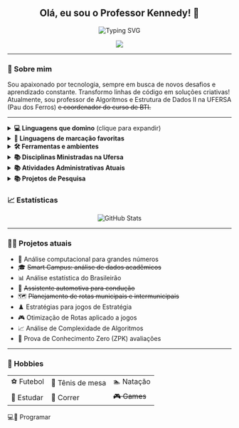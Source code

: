 <h2 align="center">Olá, eu sou o Professor Kennedy! 👋</h2>
<p align="center">
    <img src="https://readme-typing-svg.demolab.com?font=Fira+Code&pause=1000&color=003366&center=true&vCenter=true&width=435&lines=Seja+Bem+Vindo+%F0%9F%91%8B" alt="Typing SVG" />
</p>

<p align="center">
    <p align="center">
        <a href="mailto:kennedy.lopes@gmail.com">
            <img src="https://img.shields.io/badge/Gmail-D14836?style=for-the-badge&logo=gmail&logoColor=white" />
        </a>
    </p>

---

### 🚀 Sobre mim

Sou apaixonado por tecnologia, sempre em busca de novos desafios e aprendizado constante. Transformo linhas de código em soluções criativas!  
Atualmente, sou professor de Algoritmos e Estrutura de Dados II na UFERSA (Pau dos Ferros) ~~e coordenador do curso de BTI.~~

---

<details>
    <summary><strong>💻 Linguagens que domino</strong> (clique para expandir)</summary>
    <br>
    <p>
        <img src="https://img.shields.io/badge/c-%2300599C.svg?style=for-the-badge&logo=c&logoColor=white"/>
        <img src="https://img.shields.io/badge/c++-%2300599C.svg?style=for-the-badge&logo=c%2B%2B&logoColor=white"/>
        <img src="https://img.shields.io/badge/java-%23ED8B00.svg?style=for-the-badge&logo=openjdk&logoColor=white"/>
        <img src="https://img.shields.io/badge/python-3670A0?style=for-the-badge&logo=python&logoColor=ffdd54"/>
        <img src="https://img.shields.io/badge/javascript-%23323330.svg?style=for-the-badge&logo=javascript&logoColor=%23F7DF1E"/>
    </p>
</details>

<details>
    <summary><strong>📝 Linguagens de marcação favoritas</strong></summary>
    <br>
    <p>
        <img src="https://img.shields.io/badge/latex-%23008080.svg?style=for-the-badge&logo=latex&logoColor=white"/>
        <img src="https://img.shields.io/badge/markdown-%23000000.svg?style=for-the-badge&logo=markdown&logoColor=white"/>
        <img src="https://img.shields.io/badge/css3-%231572B6.svg?style=for-the-badge&logo=css3&logoColor=white"/>
        <img src="https://img.shields.io/badge/html5-%23E34F26.svg?style=for-the-badge&logo=html5&logoColor=white"/>
    </p>
</details>

<details>
    <summary><strong>🛠️ Ferramentas e ambientes</strong></summary>
    <br>
    <ul>
        <li>Terminal: <img src="https://img.shields.io/badge/Windows%20Terminal-%234D4D4D.svg?style=for-the-badge&logo=windows-terminal&logoColor=white"/> <img src="https://img.shields.io/badge/shell_script-%23121011.svg?style=for-the-badge&logo=gnu-bash&logoColor=white"/></li>
        <li>Editor principal: <img src="https://img.shields.io/badge/Visual%20Studio%20Code-0078d7.svg?style=for-the-badge&logo=visual-studio-code&logoColor=white"/></li>
        <li>Outros:
            <ul>
                <li><img src="https://img.shields.io/badge/NetBeansIDE-1B6AC6.svg?style=for-the-badge&logo=apache-netbeans-ide&logoColor=white"/> para <img src="https://img.shields.io/badge/java-%23ED8B00.svg?style=for-the-badge&logo=openjdk&logoColor=white"/></li>
                <li><img src="https://img.shields.io/badge/p5.js-ED225D?style=for-the-badge&logo=p5.js&logoColor=FFFFFF"/> para p5.js</li>
                <li><img src="https://img.shields.io/badge/Android%20Studio-3DDC84.svg?style=for-the-badge&logo=android-studio&logoColor=white"/> para <img src="https://img.shields.io/badge/java-%23ED8B00.svg?style=for-the-badge&logo=openjdk&logoColor=white"/> e <img src="https://img.shields.io/badge/kotlin-%237F52FF.svg?style=for-the-badge&logo=kotlin&logoColor=white"/></li>
                <li>Arduino IDE para <img src="https://img.shields.io/badge/-Arduino-00979D?style=for-the-badge&logo=Arduino&logoColor=white"/></li>
                <li>Matlab e Scilab</li>
            </ul>
        </li>
    </ul>
</details>

<details>
    <summary><strong>📚 Disciplinas Ministradas na Ufersa</strong></summary>
    <br>
    <ul>
        <li>
            <img src="https://img.shields.io/badge/Algoritmos%20e%20Estruturas%20de%20Dados%20I-36BCF7?style=for-the-badge&logo=bookstack&logoColor=white" alt="Algoritmos e Estruturas de Dados I"/>
        </li>
        <li>
            <img src="https://img.shields.io/badge/Algoritmos%20e%20Estruturas%20de%20Dados%20II-1976D2?style=for-the-badge&logo=bookstack&logoColor=white" alt="Algoritmos e Estruturas de Dados II"/>
        </li>
        <li>
            <img src="https://img.shields.io/badge/Redes%20Neurais%20Artificiais-FFD700?style=for-the-badge&logo=java&logoColor=white" alt="Redes Neurais Artificiais"/>
        </li>
        <li>
            <img src="https://img.shields.io/badge/Processamento%20Digital%20de%20Sinais-4CAF50?style=for-the-badge&logo=waveform&logoColor=white" alt="Processamento Digital de Sinais"/>
        </li>
        <li>
            <img src="https://img.shields.io/badge/Computação%20Gráfica-FF5722?style=for-the-badge&logo=unity&logoColor=white" alt="Computação Gráfica"/>
        </li>
        <li>
            <img src="https://img.shields.io/badge/Multimídia-9C27B0?style=for-the-badge&logo=multimedia&logoColor=white" alt="Multimídia"/>
        </li>
        <li>
            <img src="https://img.shields.io/badge/Arquitetura%20e%20Organização%20de%20Computadores-607D8B?style=for-the-badge&logo=server&logoColor=white" alt="Arquitetura e Organização de Computadores"/>
        </li>
        <li>
            <img src="https://img.shields.io/badge/Otimização%20de%20Sistemas-00BCD4?style=for-the-badge&logo=chart-line&logoColor=white" alt="Otimização de Sistemas"/>
        </li>
        <li>
            <img src="https://img.shields.io/badge/Sistemas%20de%20Controle-8BC34A?style=for-the-badge&logo=slack&logoColor=white" alt="Sistemas de Controle"/>
        </li>
    </ul>
</details>

<details>
    <summary><strong>📚 Atividades Administrativas Atuais</strong></summary>
    <br>
    <ul>
        <li>Membro do Núcleo Docente Estruturante de BTI</li>
        <li>Vice-Coordenador de Engenharia de Software</li>
        <li>Conselheiro do Colegiado de Engenharia de Computação</li>
    </ul>
</details>

<details>
    <summary><strong>📚 Projetos de Pesquisa</strong></summary>
    <br>
    <ul>
        <li>Arcabouço de Gestão Orientada por Dados para Espaços Inteligentes Baseada em Modelos de Aprendizagem com Dados Multimodais (Coordenador, 2022-2024)</li>
        <li>Aplicações da Teoria dos Jogos na Resolução de Problemas Complexos: Estratégias Ótimas em Cenários Competitivos e Cooperativos.(Coordenador, 2024-)</li>
        <li>Emprego de Tecnologias Aplicadas à Educação(Participante, 2024-)</li>
    </ul>
</details>

### 📈 Estatísticas

<p align="center">
    <img src="https://github-readme-stats.vercel.app/api?username=kennedyufersa&show_icons=true" alt="GitHub Stats"/>
</p>

---

### 🧑‍💻 Projetos atuais

- 🔢 Análise computacional para grandes números
- 🎓 ~~Smart Campus: análise de dados acadêmicos~~
- 📊 Análise estatística do Brasileirão
- 🚗 ~~Assistente automotiva para condução~~
- 🗺️ ~~Planejamento de rotas municipais e intermunicipais~~
- ♟️ Estratégias para jogos de Estratégia
- 🎮 Otimização de Rotas aplicado a jogos
- 📈 Análise de Complexidade de Algoritmos
- 📝 Prova de Conhecimento Zero (ZPK) avaliações

---

### 🎯 Hobbies
|           |                 |             |
| --------- | --------------- | ----------- |
| ⚽ Futebol | 🏓 Tênis de mesa | 🏊 Natação   |
| 📖 Estudar | 🏃 Correr        | ~~🎮 Games~~ |
💻🏃 Programar    



